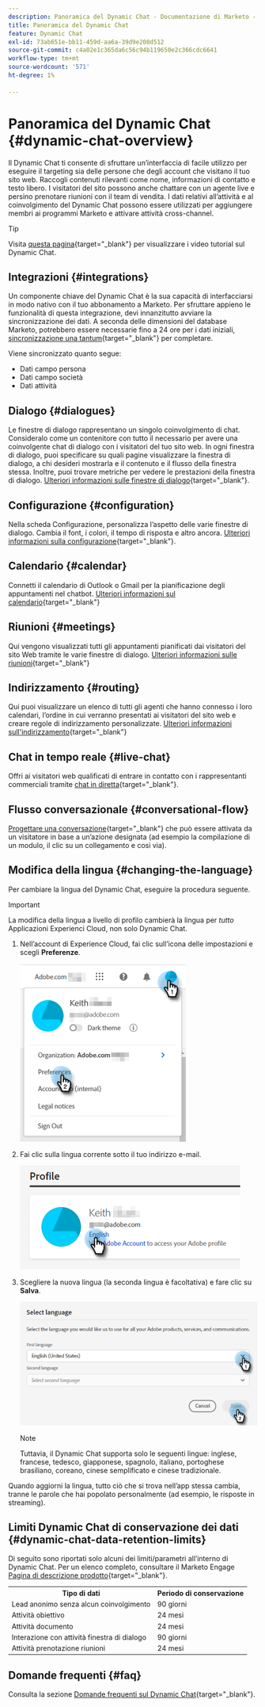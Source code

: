 ```yaml
---
description: Panoramica del Dynamic Chat - Documentazione di Marketo - Documentazione del prodotto
title: Panoramica del Dynamic Chat
feature: Dynamic Chat
exl-id: 73ab651e-bb11-459d-aa6a-39d9e208d512
source-git-commit: c4a02e1c365da6c56c94b119650e2c366cdc6641
workflow-type: tm+mt
source-wordcount: '571'
ht-degree: 1%

---
```


# Panoramica del Dynamic Chat {#dynamic-chat-overview}

Il Dynamic Chat ti consente di sfruttare un’interfaccia di facile utilizzo per eseguire il targeting sia delle persone che degli account che visitano il tuo sito web. Raccogli contenuti rilevanti come nome, informazioni di contatto e testo libero. I visitatori del sito possono anche chattare con un agente live e persino prenotare riunioni con il team di vendita. I dati relativi all’attività e al coinvolgimento del Dynamic Chat possono essere utilizzati per aggiungere membri ai programmi Marketo e attivare attività cross-channel.

>[!TIP]
>
>Visita [questa pagina](https://experienceleague.adobe.com/docs/marketo-learn/tutorials/dynamic-chat/dynamic-chat-overview.html){target="_blank"} per visualizzare i video tutorial sul Dynamic Chat.

## Integrazioni {#integrations}

Un componente chiave del Dynamic Chat è la sua capacità di interfacciarsi in modo nativo con il tuo abbonamento a Marketo. Per sfruttare appieno le funzionalità di questa integrazione, devi innanzitutto avviare la sincronizzazione dei dati. A seconda delle dimensioni del database Marketo, potrebbero essere necessarie fino a 24 ore per i dati iniziali, [sincronizzazione una tantum](/help/marketo/product-docs/demand-generation/dynamic-chat/integrations/adobe-marketo-engage.md){target="_blank"} per completare.

Viene sincronizzato quanto segue:

* Dati campo persona
* Dati campo società
* Dati attività

## Dialogo {#dialogues}

Le finestre di dialogo rappresentano un singolo coinvolgimento di chat. Consideralo come un contenitore con tutto il necessario per avere una coinvolgente chat di dialogo con i visitatori del tuo sito web. In ogni finestra di dialogo, puoi specificare su quali pagine visualizzare la finestra di dialogo, a chi desideri mostrarla e il contenuto e il flusso della finestra stessa. Inoltre, puoi trovare metriche per vedere le prestazioni della finestra di dialogo. [Ulteriori informazioni sulle finestre di dialogo](/help/marketo/product-docs/demand-generation/dynamic-chat/automated-chat/dialogue-overview.md){target="_blank"}.

## Configurazione {#configuration}

Nella scheda Configurazione, personalizza l’aspetto delle varie finestre di dialogo. Cambia il font, i colori, il tempo di risposta e altro ancora. [Ulteriori informazioni sulla configurazione](/help/marketo/product-docs/demand-generation/dynamic-chat/setup-and-configuration/configuration.md){target="_blank"}.

## Calendario {#calendar}

Connetti il calendario di Outlook o Gmail per la pianificazione degli appuntamenti nel chatbot. [Ulteriori informazioni sul calendario](/help/marketo/product-docs/demand-generation/dynamic-chat/setup-and-configuration/agent-settings.md#connect-calendar){target="_blank"}

## Riunioni {#meetings}

Qui vengono visualizzati tutti gli appuntamenti pianificati dai visitatori del sito Web tramite le varie finestre di dialogo. [Ulteriori informazioni sulle riunioni](/help/marketo/product-docs/demand-generation/dynamic-chat/meeting-list.md){target="_blank"}

## Indirizzamento {#routing}

Qui puoi visualizzare un elenco di tutti gli agenti che hanno connesso i loro calendari, l’ordine in cui verranno presentati ai visitatori del sito web e creare regole di indirizzamento personalizzate. [Ulteriori informazioni sull&#39;indirizzamento](/help/marketo/product-docs/demand-generation/dynamic-chat/setup-and-configuration/routing.md){target="_blank"}

## Chat in tempo reale {#live-chat}

Offri ai visitatori web qualificati di entrare in contatto con i rappresentanti commerciali tramite [chat in diretta](/help/marketo/product-docs/demand-generation/dynamic-chat/live-chat/live-chat-overview.md){target="_blank"}.

## Flusso conversazionale {#conversational-flow}

[Progettare una conversazione](/help/marketo/product-docs/demand-generation/dynamic-chat/automated-chat/conversational-flow-overview.md){target="_blank"} che può essere attivata da un visitatore in base a un’azione designata (ad esempio la compilazione di un modulo, il clic su un collegamento e così via).

## Modifica della lingua {#changing-the-language}

Per cambiare la lingua del Dynamic Chat, eseguire la procedura seguente.

>[!IMPORTANT]
>
>La modifica della lingua a livello di profilo cambierà la lingua per _tutto_ Applicazioni Experienci Cloud, non solo Dynamic Chat.

1. Nell’account di Experience Cloud, fai clic sull’icona delle impostazioni e scegli **Preferenze**.

   ![](assets/dynamic-chat-overview-1.png)

1. Fai clic sulla lingua corrente sotto il tuo indirizzo e-mail.

   ![](assets/dynamic-chat-overview-2.png)

1. Scegliere la nuova lingua (la seconda lingua è facoltativa) e fare clic su **Salva**.

   ![](assets/dynamic-chat-overview-3.png)

   >[!NOTE]
   >
   >Tuttavia, il Dynamic Chat supporta solo le seguenti lingue: inglese, francese, tedesco, giapponese, spagnolo, italiano, portoghese brasiliano, coreano, cinese semplificato e cinese tradizionale.

Quando aggiorni la lingua, tutto ciò che si trova nell’app stessa cambia, tranne le parole che hai popolato personalmente (ad esempio, le risposte in streaming).

## Limiti Dynamic Chat di conservazione dei dati {#dynamic-chat-data-retention-limits}

Di seguito sono riportati solo alcuni dei limiti/parametri all’interno di Dynamic Chat. Per un elenco completo, consultare il Marketo Engage [Pagina di descrizione prodotto](https://helpx.adobe.com/legal/product-descriptions/adobe-marketo-engage---product-description.html){target="_blank"}.

<table>
  <th>Tipo di dati</th>
  <th>Periodo di conservazione</th>
 <tr>
  <td>Lead anonimo senza alcun coinvolgimento</td>
  <td>90 giorni</td>
 </tr>
 <tr>
  <td>Attività obiettivo</td>
  <td>24 mesi</td>
 </tr>
 <tr>
  <td>Attività documento</td>
  <td>24 mesi</td>
 </tr>
 <tr>
  <td>Interazione con attività finestra di dialogo</td>
  <td>90 giorni</td>
 </tr>
 <tr>
  <td>Attività prenotazione riunioni</td>
  <td>24 mesi</td>
 </tr>
</table>

## Domande frequenti {#faq}

Consulta la sezione [Domande frequenti sul Dynamic Chat](/help/marketo/product-docs/demand-generation/dynamic-chat/faq.md){target="_blank"}.
